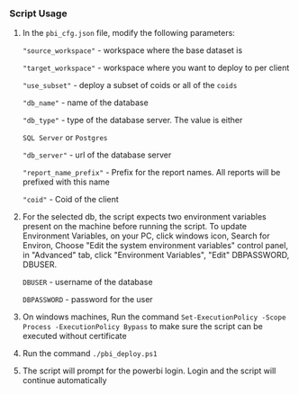 ### Script Usage

1. In the `pbi_cfg.json` file, modify the following parameters:

    `"source_workspace"` - workspace where the base dataset is

    `"target_workspace"` - workspace where you want to deploy to per client

    `"use_subset"` - deploy a subset of coids or all of the `coids`

    `"db_name"` - name of the database

    `"db_type"` - type of the database server. The value is either 

    `SQL Server` or `Postgres`

    `"db_server"` - url of the database server

    `"report_name_prefix"` - Prefix for the report names. All reports will be prefixed with this name

    `"coid"` - Coid of the client

2. For the selected db, the script expects two environment variables present on the machine before running the script. To update Environment Variables, on your PC, click windows icon, Search for Environ, Choose "Edit the system environment variables" control panel, in "Advanced" tab, click "Environment Variables", "Edit" DBPASSWORD, DBUSER. 

    `DBUSER` - username of the database
    
    `DBPASSWORD` - password for the user


3. On windows machines, Run the command `Set-ExecutionPolicy -Scope Process -ExecutionPolicy Bypass` to make sure the script can be executed without certificate

4. Run the command `./pbi_deploy.ps1`

5. The script will prompt for the powerbi login. Login and the script will continue automatically
